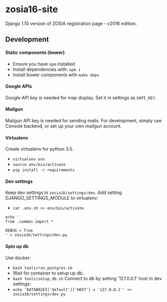 # zosia16-site
Django 1.10 version of ZOSIA registration page - v2016 edition.

## Development

#### Static components (bower)
* Ensure you have `npm` installed
* Install dependencies with: `npm i`
* Install bower components with `make deps`

#### Google APIs
Google API key is needed for map display. Set it in settings as `GAPI_KEY`.

#### Mailgun
Mailgun API key is needed for sending mails. For development, simply use Console backend, or set up your own mailgun account.

#### Virtualenv
Create virtualenv for python 3.5.
* `virtualenv env`
* `source env/bin/activate`
* `pip install -r requirements`

#### Dev settings
Keep dev settings in `zosia16/settings/dev`. Add setting DJANGO_SETTINGS_MODULE to virtualenv:
* `cat .env.sh >> env/bin/activate`
```
echo '
from .common import *

DEBUG = True
' > zosia16/settings/dev.py
```

#### Spin up db
Use docker:
* `bash tools/run_postgres.sh`
* Wait for container to setup up db..
* `bash tools/setup_db.sh`
Connect to db by setting '127.0.0.1' host in dev settings:
* `echo 'DATABASES['default']['HOST'] = '127.0.0.1'' >> zosia16/settings/dev.py`

